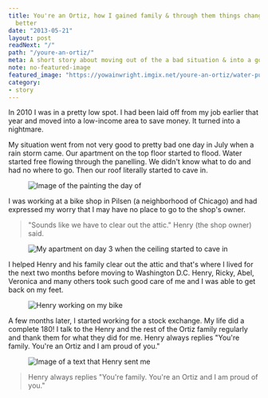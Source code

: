 ```yaml
---
title: You're an Ortiz, how I gained family & through them things changed for the
  better
date: "2013-05-21"
layout: post
readNext: "/"
path: "/youre-an-ortiz/"
meta: A short story about moving out of the a bad situation & into a good one
note: no-featured-image
featured_image: "https://yowainwright.imgix.net/youre-an-ortiz/water-puddles.jpg"
category:
- story
---
```


In 2010 I was in a pretty low spot. I had been laid off from my job earlier that year and moved into a low-income area to save money. It turned into a nightmare.

My situation went from not very good to pretty bad one day in July when a rain storm came. Our apartment on the top floor started to flood. Water started free flowing through the panelling. We didn't know what to do and had no where to go. Then our roof literally started to cave in.

<figure>
<img src="https://yowainwright.imgix.net/youre-an-ortiz/water-logged-ceiling.jpg?w=800&h=800&fit=crop&crop=focalpoint&auto=format" alt="Image of the painting the day of" />
</figure>

I was working at a bike shop in Pilsen (a neighborhood of Chicago) and had expressed my worry that I may have no place to go to the shop's owner.

> "Sounds like we have to clear out the attic." Henry (the shop owner) said.

<figure>
<img src="https://yowainwright.imgix.net/youre-an-ortiz/water-puddles.jpg?w=800&h=800&fit=crop&crop=focalpoint&auto=format" alt="My apartment on day 3 when the ceiling started to cave in" />
</figure>

I helped Henry and his family clear out the attic and that's where I lived for the next two months before moving to Washington D.C.
Henry, Ricky, Abel, Veronica and many others took such good care of me and I was able to get back on my feet.

<figure>
<img src="https://yowainwright.imgix.net/youre-an-ortiz/henry-working-on-bike.jpg?w=800&h=800&fit=crop&crop=focalpoint&auto=format" alt="Henry working on my bike" />
</figure>

A few months later, I started working for a stock exchange. My life did a complete 180!
I talk to the Henry and the rest of the Ortiz family regularly and thank them for what they did for me.
Henry always replies "You're family. You're an Ortiz and I am proud of you."

<figure>
<img src="https://yowainwright.imgix.net/youre-an-ortiz/text-message.jpg?w=800&h=800&fit=crop&crop=focalpoint&auto=format?w=800&h=800&fit=crop&crop=focalpoint&auto=format" alt="Image of a text that Henry sent me" />
</figure>

> Henry always replies "You're family. You're an Ortiz and I am proud of you."
